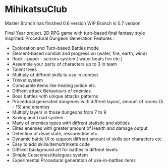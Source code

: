 # MihikatsuClub
Master Branch has finished 0.6 version
WIP Branch is 0.7 version

Final Year project. 2D RPG game with turn-based final fantasy style insprited. Procedural Dungeon Generation
Features : 
- Exploration and Turn-based Battles mode
- Element-based combat and progression (water, fire, earth, wind)
- Rock - paper - scicors system ( water beats fire etc.)
-  Assemble your party of characters up to 3 in team
- Talent trees
- Multiply of diffrent skills to use in combat
- Trinket system
- Comsuable items like healing potion etc.
- Diffrent attack Behaviours of enemies
- Boss battles with unique attacks patterns 
- Procedural generated dungeons with diffrent layout, amount of rooms (5 - 15) and enemies
- Multiply layers in those dungeons from 7 to 9  
- Saving and Load system
- Many of enemies types with diffrent statistic and ablities
- Elites enemies with greater amount of Health and damage output
- Detection of dead state, ressurection etc.
- Dynamic battle UI to support diffrent amount of skills per characters etc.
- Easy to add skills/items/trinkets code
- Diffrent background art for battles in diffrent levels
- Simple Cutscenes/dialogues system
- Experimental Procedural generation of use-in-battles items
